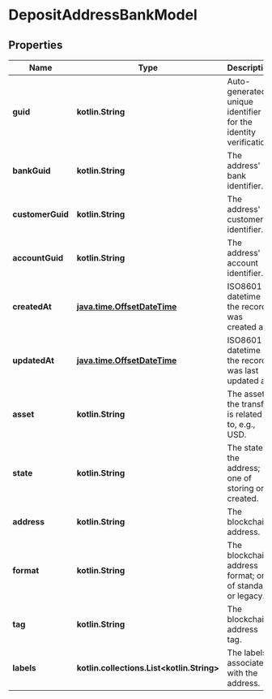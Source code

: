 
# DepositAddressBankModel

## Properties
Name | Type | Description | Notes
------------ | ------------- | ------------- | -------------
**guid** | **kotlin.String** | Auto-generated unique identifier for the identity verification. |  [optional]
**bankGuid** | **kotlin.String** | The address&#39; bank identifier. |  [optional]
**customerGuid** | **kotlin.String** | The address&#39; customer identifier. |  [optional]
**accountGuid** | **kotlin.String** | The address&#39; account identifier. |  [optional]
**createdAt** | [**java.time.OffsetDateTime**](java.time.OffsetDateTime.md) | ISO8601 datetime the record was created at. |  [optional]
**updatedAt** | [**java.time.OffsetDateTime**](java.time.OffsetDateTime.md) | ISO8601 datetime the record was last updated at. |  [optional]
**asset** | **kotlin.String** | The asset the transfer is related to, e.g., USD. |  [optional]
**state** | **kotlin.String** | The state of the address; one of storing or created. |  [optional]
**address** | **kotlin.String** | The blockchain address. |  [optional]
**format** | **kotlin.String** | The blockchain address format; one of standard or legacy. |  [optional]
**tag** | **kotlin.String** | The blockchain address tag. |  [optional]
**labels** | **kotlin.collections.List&lt;kotlin.String&gt;** | The labels associated with the address. |  [optional]



